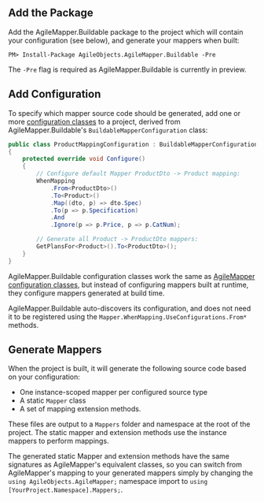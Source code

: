## Add the Package

Add the AgileMapper.Buildable package to the project which will contain your configuration (see
below), and generate your mappers when built:

```shell
PM> Install-Package AgileObjects.AgileMapper.Buildable -Pre
```
The `-Pre` flag is required as AgileMapper.Buildable is currently in preview.

## Add Configuration

To specify which mapper source code should be generated, add one or more 
[configuration classes](../configuration/classes) to a project, derived from AgileMapper.Buildable's
`BuildableMapperConfiguration` class:

```cs
public class ProductMappingConfiguration : BuildableMapperConfiguration
{
    protected override void Configure()
    {
        // Configure default Mapper ProductDto -> Product mapping:
        WhenMapping
            .From<ProductDto>()
            .To<Product>()
            .Map((dto, p) => dto.Spec)
            .To(p => p.Specification)
            .And
            .Ignore(p => p.Price, p => p.CatNum);

        // Generate all Product -> ProductDto mappers:
        GetPlansFor<Product>().To<ProductDto>();
    }
}
```

AgileMapper.Buildable configuration classes work the same as 
[AgileMapper configuration classes](../configuration/classes), but instead of configuring mappers
built at runtime, they configure mappers generated at build time.

AgileMapper.Buildable auto-discovers its configuration, and does not need it to be registered using
the `Mapper.WhenMapping.UseConfigurations.From*` methods.

## Generate Mappers

When the project is built, it will generate the following source code based on your configuration:

- One instance-scoped mapper per configured source type
- A static `Mapper` class
- A set of mapping extension methods.

These files are output to a `Mappers` folder and namespace at the root of the project. The static
mapper and extension methods use the instance mappers to perform mappings.

The generated static Mapper and extension methods have the same signatures as AgileMapper's
equivalent classes, so you can switch from AgileMapper's mapping to your generated mappers simply by
changing the `using AgileObjects.AgileMapper;` namespace import to 
`using [YourProject.Namespace].Mappers;`.